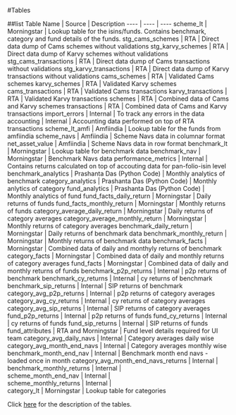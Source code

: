 #Tables

##list
Table Name	|	Source	|	Description
----	|	----	|	----
scheme_lt	|	Morningstar	|	Lookup table for the isins/funds. Contains benchmark, category and fund details of the funds.
stg_cams_schemes	|	RTA	|	Direct data dump of Cams schemes without validations
stg_karvy_schemes	|	RTA	|	Direct data dump of Karvy schemes without validations
stg_cams_transactions	|	RTA	|	Direct data dump of Cams transactions without validations
stg_karvy_transactions	|	RTA	|	Direct data dump of Karvy transactions without validations
cams_schemes	|	RTA	|	Validated Cams schemes
karvy_schemes	|	RTA	|	Validated Karvy schemes
cams_transactions	|	RTA	|	Validated Cams transactions
karvy_transactions	|	RTA	|	Validated Karvy transactions
schemes	|	RTA	|	Combined data of Cams and Karvy schemes
transactions	|	RTA	|	Combined data of Cams and Karvy transactions
import_errors	|	Internal	|	To track any errors in the data
accounting	|	Internal	|	Accounting data performed on top of RTA transactions
scheme_lt_amfi	|	Amfiindia	|	Lookup table for the funds from amfiindia
scheme_navs	|	Amfiindia	|	Scheme Navs data in columnar format
net_asset_value	|	Amfiindia	|	Scheme Navs data in row format
benchmark_lt	|	Morningstar	|	Lookup table for benchmark data
benchmark_nav	|	Morningstar	|	Benchmark Navs data
performance_metrics	|	Internal	|	Contains returns calculated on top of accouting data for pan-folio-isin level
benchmark_analytics	|	Prashanta Das (Python Code)	|	Monthly analytics of benchmark
category_analytics	|	Prashanta Das (Python Code)	|	Monthly anlytics of category
fund_analytics	|	Prashanta Das (Python Code)	|	Monthly analytics of fund
fund_facts_daily_return	|	Morningstar	|	Daily returns of funds
fund_facts_monthly_return	|	Morningstar	|	Monthly returns of funds
category_average_daily_return	|	Morningstar	|	Daily returns of category averages
category_average_monthly_return	|	Morningstar	|	Monthly returns of category averages
benchmark_daily_return	|	Morningstar	|	Daily returns of benchmark data
benchmark_monthly_return	|	Morningstar	|	Monthly returns of benchmark data
benchmark_facts	|	Morningstar	|	Combined data of daily and monthyly returns of benchmark
category_facts	|	Morningstar	|	Combined data of daily and monthly returns of category averages
fund_facts	|	Morningstar	|	Combined data of daily and monthly returns of funds
benchmark_p2p_returns	|	Internal	|	p2p returns of benchmark
benchmark_cy_returns	|	Internal	|	cy returns of benchmark
benchmark_sip_returns	|	Internal	|	SIP returns of benchmark
category_avg_p2p_returns	|	Internal	|	p2p returns of category averages
category_avg_cy_returns	|	Internal	|	cy returns of category averages
category_avg_sip_returns	|	Internal	|	SIP returns of category averages
fund_p2p_returns	|	Internal	|	p2p returns of funds
fund_cy_returns	|	Internal	|	cy returns of funds
fund_sip_returns	|	Internal	|	SIP returns of funds
fund_attributes	|	RTA and Morningstar	|	Fund level details required for UI team
category_avg_daily_navs	|	Internal	|	Category averages daily wise
category_avg_month_end_navs	|	Internal	|	Category averages monthly wise
benchmark_month_end_nav	|	Internal	|	Benchmark month end navs - loaded once in month
category_avg_month_end_navs_returns	|	Internal	|	
benchmark_monthly_returns	|	Internal	|	
scheme_month_end_nav	|	Internal	|	
scheme_monthly_returns	|	Internal	|	
category_lt	|	Morningstar	|	Lookup table for categories

Click [here](https://techwaveinc.sharepoint.com/:x:/r/sites/TW-VPLCoE-CoreTeam/_layouts/15/Doc.aspx?sourcedoc=%7B0876879C-959B-4C74-BB1D-36B29EFCBFB9%7D&file=TablesList.xlsx&action=default&mobileredirect=true) for the description of the tables.

